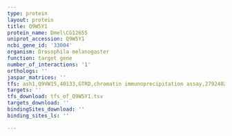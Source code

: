 ```yaml
---
type: protein
layout: protein
title: Q9W5Y1
protein_name: Dmel\CG12655
uniprot_accession: Q9W5Y1
ncbi_gene_id: '33004'
organism: Drosophila melanogaster
function: target gene
number_of_interactions: '1'
orthologs: ''
jaspar_matrices: ''
tfs: ash1,Q9VW15,40133,GTRD,chromatin immunoprecipitation assay,27924024%5Buid%5D,No
targets: ''
tfs_download: tfs_of_Q9W5Y1.tsv
targets_download: ''
bindingSites_download: ''
binding_sites_ls: ''

---
```

